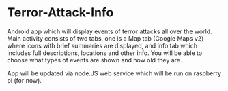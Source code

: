 # Terror-Attack-Info

Android app which will display events of terror attacks all over the world. Main activity consists of two tabs, one is a Map tab (Google Maps v2) where icons with brief summaries are displayed, and Info tab which includes full descriptions, locations and other info. You will be able to choose what types of events are shown and how old they are.

App will be updated via node.JS web service which will be run on raspberry pi (for now).
